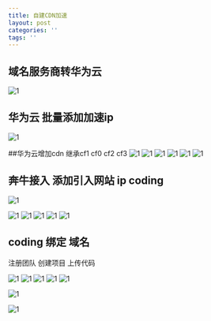 ```yaml
---
title: 自建CDN加速
layout: post
categories: ''
tags: ''
---
```

## 域名服务商转华为云
![1](/images/posts/cdn/2(19).png)
## 华为云 批量添加加速ip
![1](/images/posts/cdn/2(20).png)



##华为云增加cdn 继承cf1 cf0 cf2 cf3
![1](/images/posts/cdn/2(12).png)
![1](/images/posts/cdn/2(6).png)
![1](/images/posts/cdn/2(7).png)
![1](/images/posts/cdn/2(8).png)
![1](/images/posts/cdn/2(9).png)
![1](/images/posts/cdn/2(21).png)

## 奔牛接入 添加引入网站 ip coding


![1](/images/posts/cdn/2(14).png)

![1](/images/posts/cdn/2(15).png)
![1](/images/posts/cdn/2(16).png)
![1](/images/posts/cdn/2(17).png)
![1](/images/posts/cdn/2(5).png)
![1](/images/posts/cdn/2(11).png)
## coding 绑定 域名
注册团队  创建项目 上传代码

![1](/images/posts/cdn/2(1).png)
![1](/images/posts/cdn/2(2).png)
![1](/images/posts/cdn/2(3).png)
![1](/images/posts/cdn/2(4).png)
![1](/images/posts/cdn/2(10).png)






![1](/images/posts/cdn/2(13).png)


![1](/images/posts/cdn/2(18).png)